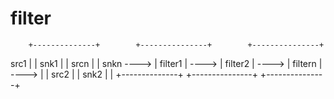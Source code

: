 filter
======

        +--------------+        +---------------+        +---------------+
  src1  |              | snk1   |               | srcn   |               | snkn
  ----> |    filter1   | ---->  |    filter2    | ---->  |    filtern    | ---->
        |              | src2   |               | snk2   |               |
        +--------------+        +---------------+        +---------------+
